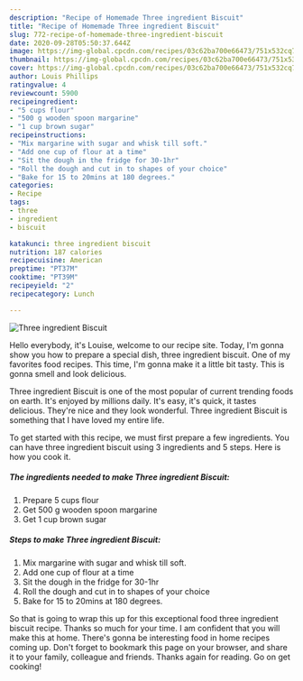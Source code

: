 ```yaml
---
description: "Recipe of Homemade Three ingredient Biscuit"
title: "Recipe of Homemade Three ingredient Biscuit"
slug: 772-recipe-of-homemade-three-ingredient-biscuit
date: 2020-09-28T05:50:37.644Z
image: https://img-global.cpcdn.com/recipes/03c62ba700e66473/751x532cq70/three-ingredient-biscuit-recipe-main-photo.jpg
thumbnail: https://img-global.cpcdn.com/recipes/03c62ba700e66473/751x532cq70/three-ingredient-biscuit-recipe-main-photo.jpg
cover: https://img-global.cpcdn.com/recipes/03c62ba700e66473/751x532cq70/three-ingredient-biscuit-recipe-main-photo.jpg
author: Louis Phillips
ratingvalue: 4
reviewcount: 5900
recipeingredient:
- "5 cups flour"
- "500 g wooden spoon margarine"
- "1 cup brown sugar"
recipeinstructions:
- "Mix margarine with sugar and whisk till soft."
- "Add one cup of flour at a time"
- "Sit the dough in the fridge for 30-1hr"
- "Roll the dough and cut in to shapes of your choice"
- "Bake for 15 to 20mins at 180 degrees."
categories:
- Recipe
tags:
- three
- ingredient
- biscuit

katakunci: three ingredient biscuit 
nutrition: 187 calories
recipecuisine: American
preptime: "PT37M"
cooktime: "PT39M"
recipeyield: "2"
recipecategory: Lunch

---
```



![Three ingredient Biscuit](https://img-global.cpcdn.com/recipes/03c62ba700e66473/751x532cq70/three-ingredient-biscuit-recipe-main-photo.jpg)

Hello everybody, it's Louise, welcome to our recipe site. Today, I'm gonna show you how to prepare a special dish, three ingredient biscuit. One of my favorites food recipes. This time, I'm gonna make it a little bit tasty. This is gonna smell and look delicious.

Three ingredient Biscuit is one of the most popular of current trending foods on earth. It's enjoyed by millions daily. It's easy, it's quick, it tastes delicious. They're nice and they look wonderful. Three ingredient Biscuit is something that I have loved my entire life.




To get started with this recipe, we must first prepare a few ingredients. You can have three ingredient biscuit using 3 ingredients and 5 steps. Here is how you cook it.

<!--inarticleads1-->

##### The ingredients needed to make Three ingredient Biscuit:

1. Prepare 5 cups flour
1. Get 500 g wooden spoon margarine
1. Get 1 cup brown sugar




<!--inarticleads2-->

##### Steps to make Three ingredient Biscuit:

1. Mix margarine with sugar and whisk till soft.
1. Add one cup of flour at a time
1. Sit the dough in the fridge for 30-1hr
1. Roll the dough and cut in to shapes of your choice
1. Bake for 15 to 20mins at 180 degrees.




So that is going to wrap this up for this exceptional food three ingredient biscuit recipe. Thanks so much for your time. I am confident that you will make this at home. There's gonna be interesting food in home recipes coming up. Don't forget to bookmark this page on your browser, and share it to your family, colleague and friends. Thanks again for reading. Go on get cooking!
